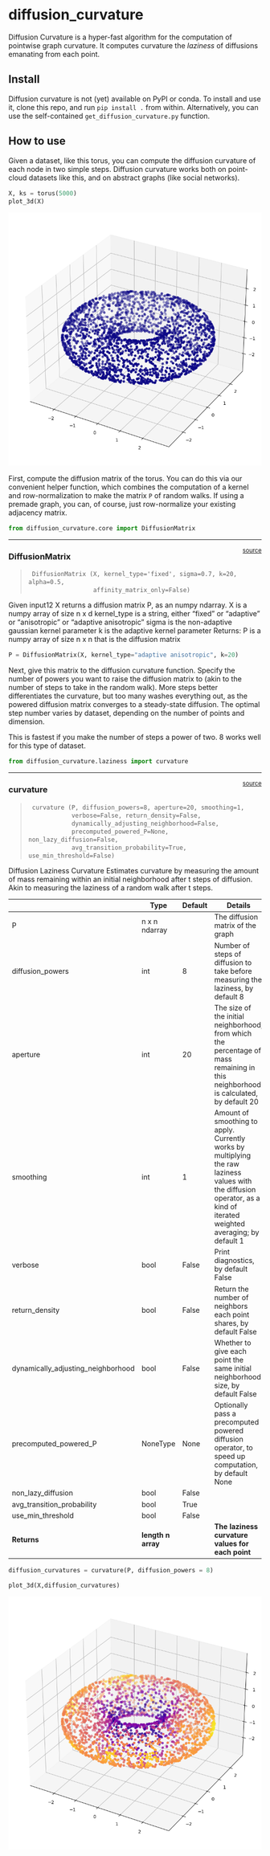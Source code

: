 diffusion_curvature
================

<!-- WARNING: THIS FILE WAS AUTOGENERATED! DO NOT EDIT! -->

Diffusion Curvature is a hyper-fast algorithm for the computation of
pointwise graph curvature. It computes curvature the *laziness* of
diffusions emanating from each point.

## Install

Diffusion curvature is not (yet) available on PyPI or conda. To install
and use it, clone this repo, and run `pip install .` from within.
Alternatively, you can use the self-contained
`get_diffusion_curvature.py` function.

## How to use

Given a dataset, like this torus, you can compute the diffusion
curvature of each node in two simple steps. Diffusion curvature works
both on point-cloud datasets like this, and on abstract graphs (like
social networks).

``` python
X, ks = torus(5000)
plot_3d(X)
```

![](index_files/figure-gfm/cell-2-output-1.png)

First, compute the diffusion matrix of the torus. You can do this via
our convenient helper function, which combines the computation of a
kernel and row-normalization to make the matrix `P` of random walks. If
using a premade graph, you can, of course, just row-normalize your
existing adjacency matrix.

``` python
from diffusion_curvature.core import DiffusionMatrix
```

------------------------------------------------------------------------

<a
href="https://github.com/professorwug/diffusion_curvature/blob/master/diffusion_curvature/core.py#LNone"
target="_blank" style="float:right; font-size:smaller">source</a>

### DiffusionMatrix

>      DiffusionMatrix (X, kernel_type='fixed', sigma=0.7, k=20, alpha=0.5,
>                       affinity_matrix_only=False)

Given input12 X returns a diffusion matrix P, as an numpy ndarray. X is
a numpy array of size n x d kernel_type is a string, either “fixed” or
“adaptive” or “anisotropic” or “adaptive anisotropic” sigma is the
non-adaptive gaussian kernel parameter k is the adaptive kernel
parameter Returns: P is a numpy array of size n x n that is the
diffusion matrix

``` python
P = DiffusionMatrix(X, kernel_type="adaptive anisotropic", k=20)
```

Next, give this matrix to the diffusion curvature function. Specify the
number of powers you want to raise the diffusion matrix to (akin to the
number of steps to take in the random walk). More steps better
differentiates the curvature, but too many washes everything out, as the
powered diffusion matrix converges to a steady-state diffusion. The
optimal step number varies by dataset, depending on the number of points
and dimension.

This is fastest if you make the number of steps a power of two. 8 works
well for this type of dataset.

``` python
from diffusion_curvature.laziness import curvature
```

------------------------------------------------------------------------

<a
href="https://github.com/professorwug/diffusion_curvature/blob/master/diffusion_curvature/laziness.py#LNone"
target="_blank" style="float:right; font-size:smaller">source</a>

### curvature

>      curvature (P, diffusion_powers=8, aperture=20, smoothing=1,
>                 verbose=False, return_density=False,
>                 dynamically_adjusting_neighborhood=False,
>                 precomputed_powered_P=None, non_lazy_diffusion=False,
>                 avg_transition_probability=True, use_min_threshold=False)

Diffusion Laziness Curvature Estimates curvature by measuring the amount
of mass remaining within an initial neighborhood after t steps of
diffusion. Akin to measuring the laziness of a random walk after t
steps.

|                                    | **Type**           | **Default** | **Details**                                                                                                                                                              |
|------------------------------------|--------------------|-------------|--------------------------------------------------------------------------------------------------------------------------------------------------------------------------|
| P                                  | n x n ndarray      |             | The diffusion matrix of the graph                                                                                                                                        |
| diffusion_powers                   | int                | 8           | Number of steps of diffusion to take before measuring the laziness, by default 8                                                                                         |
| aperture                           | int                | 20          | The size of the initial neighborhood, from which the percentage of mass remaining in this neighborhood is calculated, by default 20                                      |
| smoothing                          | int                | 1           | Amount of smoothing to apply. Currently works by multiplying the raw laziness values with the diffusion operator, as a kind of iterated weighted averaging; by default 1 |
| verbose                            | bool               | False       | Print diagnostics, by default False                                                                                                                                      |
| return_density                     | bool               | False       | Return the number of neighbors each point shares, by default False                                                                                                       |
| dynamically_adjusting_neighborhood | bool               | False       | Whether to give each point the same initial neighborhood size, by default False                                                                                          |
| precomputed_powered_P              | NoneType           | None        | Optionally pass a precomputed powered diffusion operator, to speed up computation, by default None                                                                       |
| non_lazy_diffusion                 | bool               | False       |                                                                                                                                                                          |
| avg_transition_probability         | bool               | True        |                                                                                                                                                                          |
| use_min_threshold                  | bool               | False       |                                                                                                                                                                          |
| **Returns**                        | **length n array** |             | **The laziness curvature values for each point**                                                                                                                         |

``` python
diffusion_curvatures = curvature(P, diffusion_powers = 8)
```

``` python
plot_3d(X,diffusion_curvatures)
```

![](index_files/figure-gfm/cell-9-output-1.png)
